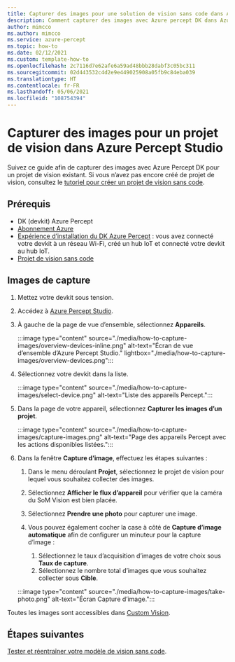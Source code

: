 ```yaml
---
title: Capturer des images pour une solution de vision sans code dans Azure Percept Studio
description: Comment capturer des images avec Azure percept DK dans Azure Percept Studio
author: mimcco
ms.author: mimcco
ms.service: azure-percept
ms.topic: how-to
ms.date: 02/12/2021
ms.custom: template-how-to
ms.openlocfilehash: 2c7116d7e62afe6a59ad48bbb28dabf3c05bc311
ms.sourcegitcommit: 02d443532c4d2e9e449025908a05fb9c84eba039
ms.translationtype: HT
ms.contentlocale: fr-FR
ms.lasthandoff: 05/06/2021
ms.locfileid: "108754394"
---
```

# <a name="capture-images-for-a-vision-project-in-azure-percept-studio"></a>Capturer des images pour un projet de vision dans Azure Percept Studio

Suivez ce guide afin de capturer des images avec Azure Percept DK pour un projet de vision existant. Si vous n’avez pas encore créé de projet de vision, consultez le [tutoriel pour créer un projet de vision sans code](./tutorial-nocode-vision.md).

## <a name="prerequisites"></a>Prérequis

- DK (devkit) Azure Percept
- [Abonnement Azure](https://azure.microsoft.com/free/)
- [Expérience d’installation du DK Azure Percept](./quickstart-percept-dk-set-up.md) : vous avez connecté votre devkit à un réseau Wi-Fi, créé un hub IoT et connecté votre devkit au hub IoT.
- [Projet de vision sans code](./tutorial-nocode-vision.md)

## <a name="capture-images"></a>Images de capture

1. Mettez votre devkit sous tension.

1. Accédez à [Azure Percept Studio](https://go.microsoft.com/fwlink/?linkid=2135819).

1. À gauche de la page de vue d’ensemble, sélectionnez **Appareils**.

    :::image type="content" source="./media/how-to-capture-images/overview-devices-inline.png" alt-text="Écran de vue d’ensemble d’Azure Percept Studio." lightbox="./media/how-to-capture-images/overview-devices.png":::

1. Sélectionnez votre devkit dans la liste.

    :::image type="content" source="./media/how-to-capture-images/select-device.png" alt-text="Liste des appareils Percept.":::

1. Dans la page de votre appareil, sélectionnez **Capturer les images d’un projet**.

    :::image type="content" source="./media/how-to-capture-images/capture-images.png" alt-text="Page des appareils Percept avec les actions disponibles listées.":::

1. Dans la fenêtre **Capture d’image**, effectuez les étapes suivantes :

    1. Dans le menu déroulant **Projet**, sélectionnez le projet de vision pour lequel vous souhaitez collecter des images.

    1. Sélectionnez **Afficher le flux d’appareil** pour vérifier que la caméra du SoM Vision est bien placée.

    1. Sélectionnez **Prendre une photo** pour capturer une image.

    1. Vous pouvez également cocher la case à côté de **Capture d’image automatique** afin de configurer un minuteur pour la capture d’image :

        1. Sélectionnez le taux d’acquisition d’images de votre choix sous **Taux de capture**.
        1. Sélectionnez le nombre total d’images que vous souhaitez collecter sous **Cible**.

    :::image type="content" source="./media/how-to-capture-images/take-photo.png" alt-text="Écran Capture d’image.":::

Toutes les images sont accessibles dans [Custom Vision](https://www.customvision.ai/).

## <a name="next-steps"></a>Étapes suivantes

[Tester et réentraîner votre modèle de vision sans code](../cognitive-services/custom-vision-service/test-your-model.md).